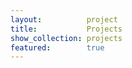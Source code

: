 ```yaml
---
layout:          project
title:           Projects
show_collection: projects
featured:        true
---
```

